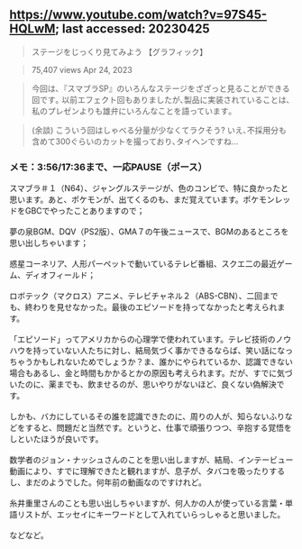 ## https://www.youtube.com/watch?v=97S45-HQLwM; last accessed: 20230425

> ステージをじっくり見てみよう 【グラフィック】

>  75,407 views Apr 24, 2023 

> 今回は､『スマブラSP』のいろんなステージをざざっと見ることができる回です｡ 以前エフェクト回もありましたが､製品に実装されていることは､私のプレゼンよりも雄弁にいろんなことを語っています｡

>  (余談) こういう回はしゃべる分量が少なくてラクそう? いえ､不採用分も含めて300ぐらいのカットを撮っており､タイヘンですね…

### メモ：3:56/17:36まで、一応PAUSE（ポース）

スマブラ＃１（N64）、ジャングルステージが、色のコンビで、特に良かったと思います。あと、ポケモンが、出てくるのも、まだ覚えています。ポケモンレッドをGBCでやったことありますので；<br/>
<br/>
夢の泉BGM、DQV（PS2版）、GMA７の午後ニュースで、BGMのあるところを思い出しちゃいます；<br/>
<br/>
惑星コーネリア、人形パーペットで動いているテレビ番組、スクエ二の最近ゲーム、ディオフィールド；<br/>
<br/>
ロボテック（マクロス）アニメ、テレビチャネル２（ABS-CBN）、二回までも、終わりを見せなかった。最後のエピソードを持ってなかったと考えられます。<br/>
<br/>
「エピソード」ってアメリカからの心理学で使われています。テレビ技術のノウハウを持っていない人たちに対し、結局気づく事かできるならば、笑い話になっちゃうかもしれないためでしょうか？ま、誰かにやられているか、認識できない場合もあるし、金と時間もかかるとかの原因も考えられます。だが、すでに気づいたのに、薬までも、飲ませるのが、思いやりがないほど、良くない偽解決です。<br/>
<br/>
しかも、バカにしているその誰を認識できたのに、周りの人が、知らないふりなどをすると、問題だと当然です。というと、仕事で頑張りつつ、辛抱する覚悟をしといたほうが良いです。<br/>
<br/>
数学者のジョン・ナッシュさんのことを思い出しますが、結局、インテービュー動画により、すでに理解できたと観れますが、息子が、タバコを吸ったりするし、まだのようでした。何年前の動画なのですけれど。<br/>
<br/>
糸井重里さんのことも思い出しちゃいますが、何人かの人が使っている言葉・単語リストが、エッセイにキーワードとして入れていらっしゃると思いました。<br/>
<br/>
などなど。

